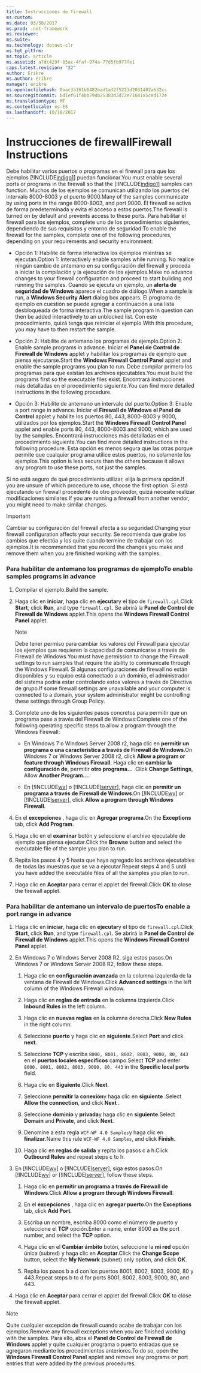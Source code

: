 ```yaml
---
title: Instrucciones de firewall
ms.custom: 
ms.date: 03/30/2017
ms.prod: .net-framework
ms.reviewer: 
ms.suite: 
ms.technology: dotnet-clr
ms.tgt_pltfrm: 
ms.topic: article
ms.assetid: a7dc429f-65ac-4faf-974a-77d5fb977fe1
caps.latest.revision: "32"
author: Erikre
ms.author: erikre
manager: erikre
ms.openlocfilehash: 0aac3a161b0482bad1a32f5223d2031402a632cc
ms.sourcegitcommit: bd1ef61f4bb794b25383d3d72e71041a5ced172e
ms.translationtype: MT
ms.contentlocale: es-ES
ms.lasthandoff: 10/18/2017
---
```

# <a name="firewall-instructions"></a><span data-ttu-id="a61c7-102">Instrucciones de firewall</span><span class="sxs-lookup"><span data-stu-id="a61c7-102">Firewall Instructions</span></span>
<span data-ttu-id="a61c7-103">Debe habilitar varios puertos o programas en el firewall para que los ejemplos [!INCLUDE[indigo1](../../../../includes/indigo1-md.md)] puedan funcionar.</span><span class="sxs-lookup"><span data-stu-id="a61c7-103">You must enable several ports or programs in the firewall so that the [!INCLUDE[indigo1](../../../../includes/indigo1-md.md)] samples can function.</span></span> <span data-ttu-id="a61c7-104">Muchos de los ejemplos se comunican utilizando los puertos del intervalo 8000-8003 y el puerto 9000.</span><span class="sxs-lookup"><span data-stu-id="a61c7-104">Many of the samples communicate by using ports in the range 8000-8003, and port 9000.</span></span> <span data-ttu-id="a61c7-105">El firewall se activa de forma predeterminada y evita el acceso a estos puertos.</span><span class="sxs-lookup"><span data-stu-id="a61c7-105">The firewall is turned on by default and prevents access to these ports.</span></span> <span data-ttu-id="a61c7-106">Para habilitar el firewall para los ejemplos, complete uno de los procedimientos siguientes, dependiendo de sus requisitos y entorno de seguridad:</span><span class="sxs-lookup"><span data-stu-id="a61c7-106">To enable the firewall for the samples, complete one of the following procedures, depending on your requirements and security environment:</span></span>  
  
-   <span data-ttu-id="a61c7-107">Opción 1: Habilite de forma interactiva los ejemplos mientras se ejecutan.</span><span class="sxs-lookup"><span data-stu-id="a61c7-107">Option 1: Interactively enable samples while running.</span></span> <span data-ttu-id="a61c7-108">No realice ningún cambio de antemano en su configuración del firewall y proceda a iniciar la compilación y la ejecución de los ejemplos.</span><span class="sxs-lookup"><span data-stu-id="a61c7-108">Make no advance changes to your firewall configuration and proceed to start building and running the samples.</span></span> <span data-ttu-id="a61c7-109">Cuando se ejecuta un ejemplo, un **alerta de seguridad de Windows** aparece el cuadro de diálogo.</span><span class="sxs-lookup"><span data-stu-id="a61c7-109">When a sample is run, a **Windows Security Alert** dialog box appears.</span></span> <span data-ttu-id="a61c7-110">El programa de ejemplo en cuestión se puede agregar a continuación a una lista desbloqueada de forma interactiva.</span><span class="sxs-lookup"><span data-stu-id="a61c7-110">The sample program in question can then be added interactively to an unblocked list.</span></span> <span data-ttu-id="a61c7-111">Con este procedimiento, quizá tenga que reiniciar el ejemplo.</span><span class="sxs-lookup"><span data-stu-id="a61c7-111">With this procedure, you may have to then restart the sample.</span></span>  
  
-   <span data-ttu-id="a61c7-112">Opción 2: Habilite de antemano los programas de ejemplo.</span><span class="sxs-lookup"><span data-stu-id="a61c7-112">Option 2: Enable sample programs in advance.</span></span> <span data-ttu-id="a61c7-113">Iniciar el **Panel de Control de Firewall de Windows** applet y habilitar los programas de ejemplo que piensa ejecutarse.</span><span class="sxs-lookup"><span data-stu-id="a61c7-113">Start the **Windows Firewall Control Panel** applet and enable the sample programs you plan to run.</span></span> <span data-ttu-id="a61c7-114">Debe compilar primero los programas para que existan los archivos ejecutables.</span><span class="sxs-lookup"><span data-stu-id="a61c7-114">You must build the programs first so the executable files exist.</span></span> <span data-ttu-id="a61c7-115">Encontrará instrucciones más detalladas en el procedimiento siguiente.</span><span class="sxs-lookup"><span data-stu-id="a61c7-115">You can find more detailed instructions in the following procedure.</span></span>  
  
-   <span data-ttu-id="a61c7-116">Opción 3: Habilite de antemano un intervalo del puerto.</span><span class="sxs-lookup"><span data-stu-id="a61c7-116">Option 3: Enable a port range in advance.</span></span> <span data-ttu-id="a61c7-117">Iniciar el **Firewall de Windows** **el Panel de Control** applet y habilite los puertos 80, 443, 8000-8003 y 9000, utilizados por los ejemplos.</span><span class="sxs-lookup"><span data-stu-id="a61c7-117">Start the **Windows Firewall** **Control Panel** applet and enable ports 80, 443, 8000-8003 and 9000, which are used by the samples.</span></span> <span data-ttu-id="a61c7-118">Encontrará instrucciones más detalladas en el procedimiento siguiente.</span><span class="sxs-lookup"><span data-stu-id="a61c7-118">You can find more detailed instructions in the following procedure.</span></span> <span data-ttu-id="a61c7-119">Esta opción es menos segura que las otras porque permite que cualquier programa utilice estos puertos, no solamente los ejemplos.</span><span class="sxs-lookup"><span data-stu-id="a61c7-119">This option is less secure than the others because it allows any program to use these ports, not just the samples.</span></span>  
  
 <span data-ttu-id="a61c7-120">Si no está seguro de qué procedimiento utilizar, elija la primera opción.</span><span class="sxs-lookup"><span data-stu-id="a61c7-120">If you are unsure of which procedure to use, choose the first option.</span></span> <span data-ttu-id="a61c7-121">Si está ejecutando un firewall procedente de otro proveedor, quizá necesite realizar modificaciones similares.</span><span class="sxs-lookup"><span data-stu-id="a61c7-121">If you are running a firewall from another vendor, you might need to make similar changes.</span></span>  
  
> [!IMPORTANT]
>  <span data-ttu-id="a61c7-122">Cambiar su configuración del firewall afecta a su seguridad.</span><span class="sxs-lookup"><span data-stu-id="a61c7-122">Changing your firewall configuration affects your security.</span></span> <span data-ttu-id="a61c7-123">Se recomienda que grabe los cambios que efectúa y los quite cuando termine de trabajar con los ejemplos.</span><span class="sxs-lookup"><span data-stu-id="a61c7-123">It is recommended that you record the changes you make and remove them when you are finished working with the samples.</span></span>  
  
### <a name="to-enable-samples-programs-in-advance"></a><span data-ttu-id="a61c7-124">Para habilitar de antemano los programas de ejemplo</span><span class="sxs-lookup"><span data-stu-id="a61c7-124">To enable samples programs in advance</span></span>  
  
1.  <span data-ttu-id="a61c7-125">Compilar el ejemplo.</span><span class="sxs-lookup"><span data-stu-id="a61c7-125">Build the sample.</span></span>  
  
2.  <span data-ttu-id="a61c7-126">Haga clic en **iniciar**, haga clic en **ejecutar**y el tipo de `firewall.cpl`.</span><span class="sxs-lookup"><span data-stu-id="a61c7-126">Click **Start**, click **Run**, and type `firewall.cpl`.</span></span> <span data-ttu-id="a61c7-127">Se abrirá la **Panel de Control de Firewall de Windows** applet.</span><span class="sxs-lookup"><span data-stu-id="a61c7-127">This opens the **Windows Firewall Control Panel** applet.</span></span>  
  
    > [!NOTE]
    >  <span data-ttu-id="a61c7-128">Debe tener permiso para cambiar los valores del Firewall para ejecutar los ejemplos que requieren la capacidad de comunicarse a través de Firewall de Windows.</span><span class="sxs-lookup"><span data-stu-id="a61c7-128">You must have permission to change the Firewall settings to run samples that require the ability to communicate through the Windows Firewall.</span></span> <span data-ttu-id="a61c7-129">Si algunas configuraciones de firewall no están disponibles y su equipo está conectado a un dominio, el administrador del sistema podría estar controlando estos valores a través de Directiva de grupo.</span><span class="sxs-lookup"><span data-stu-id="a61c7-129">If some firewall settings are unavailable and your computer is connected to a domain, your system administrator might be controlling these settings through Group Policy.</span></span>  
  
3.  <span data-ttu-id="a61c7-130">Complete uno de los siguientes pasos concretos para permitir que un programa pase a través del Firewall de Windows:</span><span class="sxs-lookup"><span data-stu-id="a61c7-130">Complete one of the following operating specific steps to allow a program through the Windows Firewall:</span></span>  
  
    -   <span data-ttu-id="a61c7-131">En Windows 7 o Windows Server 2008 r2, haga clic en **permitir un programa o una característica a través de Firewall de Windows**.</span><span class="sxs-lookup"><span data-stu-id="a61c7-131">On Windows 7 or Windows Server 2008 r2, click **Allow a program or feature through Windows Firewall**.</span></span> <span data-ttu-id="a61c7-132">Haga clic en **cambiar la configuración de**, permitir **otro programa...** .</span><span class="sxs-lookup"><span data-stu-id="a61c7-132">Click **Change Settings**, Allow **Another Program…**.</span></span>  
  
    -   <span data-ttu-id="a61c7-133">En [!INCLUDE[wv](../../../../includes/wv-md.md)] o [!INCLUDE[lserver](../../../../includes/lserver-md.md)], haga clic en **permitir un programa a través de Firewall de Windows**.</span><span class="sxs-lookup"><span data-stu-id="a61c7-133">On [!INCLUDE[wv](../../../../includes/wv-md.md)] or [!INCLUDE[lserver](../../../../includes/lserver-md.md)], click **Allow a program through Windows Firewall**.</span></span>  
  
4.  <span data-ttu-id="a61c7-134">En el **excepciones** , haga clic en **Agregar programa**.</span><span class="sxs-lookup"><span data-stu-id="a61c7-134">On the **Exceptions** tab, click **Add Program**.</span></span>  
  
5.  <span data-ttu-id="a61c7-135">Haga clic en el **examinar** botón y seleccione el archivo ejecutable de ejemplo que piensa ejecutar.</span><span class="sxs-lookup"><span data-stu-id="a61c7-135">Click the **Browse** button and select the executable file of the sample you plan to run.</span></span>  
  
6.  <span data-ttu-id="a61c7-136">Repita los pasos 4 y 5 hasta que haya agregado los archivos ejecutables de todas las muestras que se va a ejecutar.</span><span class="sxs-lookup"><span data-stu-id="a61c7-136">Repeat steps 4 and 5 until you have added the executable files of all the samples you plan to run.</span></span>  
  
7.  <span data-ttu-id="a61c7-137">Haga clic en **Aceptar** para cerrar el applet del firewall.</span><span class="sxs-lookup"><span data-stu-id="a61c7-137">Click **OK** to close the firewall applet.</span></span>  
  
### <a name="to-enable-a-port-range-in-advance"></a><span data-ttu-id="a61c7-138">Para habilitar de antemano un intervalo de puertos</span><span class="sxs-lookup"><span data-stu-id="a61c7-138">To enable a port range in advance</span></span>  
  
1.  <span data-ttu-id="a61c7-139">Haga clic en **iniciar**, haga clic en **ejecutar**y el tipo de `firewall.cpl`.</span><span class="sxs-lookup"><span data-stu-id="a61c7-139">Click **Start**, click **Run**, and type `firewall.cpl`.</span></span> <span data-ttu-id="a61c7-140">Se abrirá la **Panel de Control de Firewall de Windows** applet.</span><span class="sxs-lookup"><span data-stu-id="a61c7-140">This opens the **Windows Firewall Control Panel** applet.</span></span>  
  
2.  <span data-ttu-id="a61c7-141">En Windows 7 o Windows Server 2008 R2, siga estos pasos.</span><span class="sxs-lookup"><span data-stu-id="a61c7-141">On Windows 7 or Windows Server 2008 R2, follow these steps.</span></span>  
  
    1.  <span data-ttu-id="a61c7-142">Haga clic en **configuración avanzada** en la columna izquierda de la ventana de Firewall de Windows.</span><span class="sxs-lookup"><span data-stu-id="a61c7-142">Click **Advanced settings** in the left column of the Windows Firewall window.</span></span>  
  
    2.  <span data-ttu-id="a61c7-143">Haga clic en **reglas de entrada** en la columna izquierda.</span><span class="sxs-lookup"><span data-stu-id="a61c7-143">Click **Inbound Rules** in the left column.</span></span>  
  
    3.  <span data-ttu-id="a61c7-144">Haga clic en **nuevas reglas** en la columna derecha.</span><span class="sxs-lookup"><span data-stu-id="a61c7-144">Click **New Rules** in the right column.</span></span>  
  
    4.  <span data-ttu-id="a61c7-145">Seleccione **puerto** y haga clic en **siguiente**.</span><span class="sxs-lookup"><span data-stu-id="a61c7-145">Select **Port** and click **next**.</span></span>  
  
    5.  <span data-ttu-id="a61c7-146">Seleccione **TCP** y escriba `8000, 8001, 8002, 8003, 9000, 80, 443` en el **puertos locales específicos** campo.</span><span class="sxs-lookup"><span data-stu-id="a61c7-146">Select **TCP** and enter `8000, 8001, 8002, 8003, 9000, 80, 443` in the **Specific local ports** field.</span></span>  
  
    6.  <span data-ttu-id="a61c7-147">Haga clic en **Siguiente**.</span><span class="sxs-lookup"><span data-stu-id="a61c7-147">Click **Next**.</span></span>  
  
    7.  <span data-ttu-id="a61c7-148">Seleccione **permitir la conexión**y haga clic en **siguiente** .</span><span class="sxs-lookup"><span data-stu-id="a61c7-148">Select **Allow the connection**, and click **Next** .</span></span>  
  
    8.  <span data-ttu-id="a61c7-149">Seleccione **dominio** y **privada**y haga clic en **siguiente**.</span><span class="sxs-lookup"><span data-stu-id="a61c7-149">Select **Domain** and **Private**, and click **Next**.</span></span>  
  
    9. <span data-ttu-id="a61c7-150">Denomine a esta regla `WCF-WF 4.0 Samples`y haga clic en **finalizar**.</span><span class="sxs-lookup"><span data-stu-id="a61c7-150">Name this rule `WCF-WF 4.0 Samples`, and click **Finish**.</span></span>  
  
    10. <span data-ttu-id="a61c7-151">Haga clic en **reglas de salida** y repita los pasos c a h.</span><span class="sxs-lookup"><span data-stu-id="a61c7-151">Click **Outbound Rules** and repeat steps c to h.</span></span>  
  
3.  <span data-ttu-id="a61c7-152">En [!INCLUDE[wv](../../../../includes/wv-md.md)] o [!INCLUDE[lserver](../../../../includes/lserver-md.md)], siga estos pasos.</span><span class="sxs-lookup"><span data-stu-id="a61c7-152">On [!INCLUDE[wv](../../../../includes/wv-md.md)] or [!INCLUDE[lserver](../../../../includes/lserver-md.md)], follow these steps.</span></span>  
  
    1.  <span data-ttu-id="a61c7-153">Haga clic en **permitir un programa a través de Firewall de Windows**.</span><span class="sxs-lookup"><span data-stu-id="a61c7-153">Click **Allow a program through Windows Firewall**.</span></span>  
  
    2.  <span data-ttu-id="a61c7-154">En el **excepciones** , haga clic en **agregar puerto**.</span><span class="sxs-lookup"><span data-stu-id="a61c7-154">On the **Exceptions** tab, click **Add Port**.</span></span>  
  
    3.  <span data-ttu-id="a61c7-155">Escriba un nombre, escriba 8000 como el número de puerto y seleccione el **TCP** opción.</span><span class="sxs-lookup"><span data-stu-id="a61c7-155">Enter a name, enter 8000 as the port number, and select the **TCP** option.</span></span>  
  
    4.  <span data-ttu-id="a61c7-156">Haga clic en el **Cambiar ámbito** botón, seleccione la **mi red** opción única (subred) y haga clic en **Aceptar**.</span><span class="sxs-lookup"><span data-stu-id="a61c7-156">Click the **Change Scope** button, select the **My Network** (subnet) only option, and click **OK**.</span></span>  
  
    5.  <span data-ttu-id="a61c7-157">Repita los pasos b a d con los puertos 8001, 8002, 8003, 9000, 80 y 443.</span><span class="sxs-lookup"><span data-stu-id="a61c7-157">Repeat steps b to d for ports 8001, 8002, 8003, 9000, 80, and 443.</span></span>  
  
4.  <span data-ttu-id="a61c7-158">Haga clic en **Aceptar** para cerrar el applet del firewall.</span><span class="sxs-lookup"><span data-stu-id="a61c7-158">Click **OK** to close the firewall applet.</span></span>  
  
> [!NOTE]
>  <span data-ttu-id="a61c7-159">Quite cualquier excepción de firewall cuando acabe de trabajar con los ejemplos.</span><span class="sxs-lookup"><span data-stu-id="a61c7-159">Remove any firewall exceptions when you are finished working with the samples.</span></span> <span data-ttu-id="a61c7-160">Para ello, abra el **Panel de Control de Firewall de Windows** applet y quite cualquier programa o puerto entradas que se agregaron mediante los procedimientos anteriores.</span><span class="sxs-lookup"><span data-stu-id="a61c7-160">To do so, open the **Windows Firewall Control Panel** applet and remove any programs or port entries that were added by the previous procedures.</span></span>
